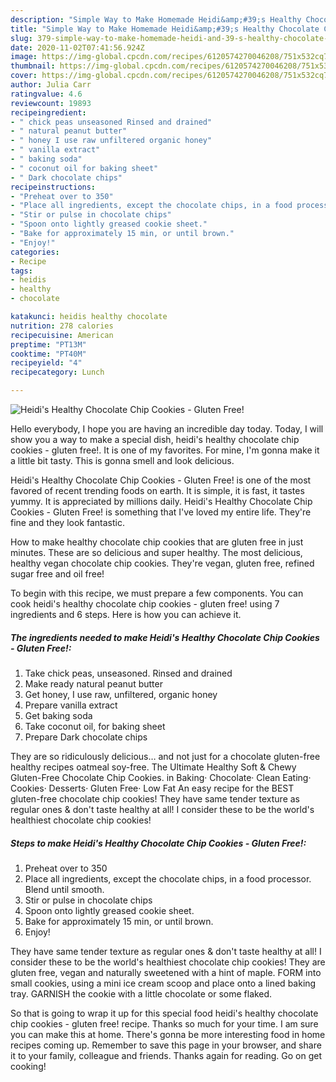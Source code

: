 ```yaml
---
description: "Simple Way to Make Homemade Heidi&amp;#39;s Healthy Chocolate Chip Cookies - Gluten Free!"
title: "Simple Way to Make Homemade Heidi&amp;#39;s Healthy Chocolate Chip Cookies - Gluten Free!"
slug: 379-simple-way-to-make-homemade-heidi-and-39-s-healthy-chocolate-chip-cookies-gluten-free
date: 2020-11-02T07:41:56.924Z
image: https://img-global.cpcdn.com/recipes/6120574270046208/751x532cq70/heidis-healthy-chocolate-chip-cookies-gluten-free-recipe-main-photo.jpg
thumbnail: https://img-global.cpcdn.com/recipes/6120574270046208/751x532cq70/heidis-healthy-chocolate-chip-cookies-gluten-free-recipe-main-photo.jpg
cover: https://img-global.cpcdn.com/recipes/6120574270046208/751x532cq70/heidis-healthy-chocolate-chip-cookies-gluten-free-recipe-main-photo.jpg
author: Julia Carr
ratingvalue: 4.6
reviewcount: 19893
recipeingredient:
- " chick peas unseasoned Rinsed and drained"
- " natural peanut butter"
- " honey I use raw unfiltered organic honey"
- " vanilla extract"
- " baking soda"
- " coconut oil for baking sheet"
- " Dark chocolate chips"
recipeinstructions:
- "Preheat over to 350"
- "Place all ingredients, except the chocolate chips, in a food processor. Blend until smooth."
- "Stir or pulse in chocolate chips"
- "Spoon onto lightly greased cookie sheet."
- "Bake for approximately 15 min, or until brown."
- "Enjoy!"
categories:
- Recipe
tags:
- heidis
- healthy
- chocolate

katakunci: heidis healthy chocolate 
nutrition: 278 calories
recipecuisine: American
preptime: "PT13M"
cooktime: "PT40M"
recipeyield: "4"
recipecategory: Lunch

---
```



![Heidi&#39;s Healthy Chocolate Chip Cookies - Gluten Free!](https://img-global.cpcdn.com/recipes/6120574270046208/751x532cq70/heidis-healthy-chocolate-chip-cookies-gluten-free-recipe-main-photo.jpg)

Hello everybody, I hope you are having an incredible day today. Today, I will show you a way to make a special dish, heidi&#39;s healthy chocolate chip cookies - gluten free!. It is one of my favorites. For mine, I'm gonna make it a little bit tasty. This is gonna smell and look delicious.

Heidi&#39;s Healthy Chocolate Chip Cookies - Gluten Free! is one of the most favored of recent trending foods on earth. It is simple, it is fast, it tastes yummy. It is appreciated by millions daily. Heidi&#39;s Healthy Chocolate Chip Cookies - Gluten Free! is something that I've loved my entire life. They're fine and they look fantastic.

How to make healthy chocolate chip cookies that are gluten free in just minutes. These are so delicious and super healthy. The most delicious, healthy vegan chocolate chip cookies. They&#39;re vegan, gluten free, refined sugar free and oil free!


To begin with this recipe, we must prepare a few components. You can cook heidi&#39;s healthy chocolate chip cookies - gluten free! using 7 ingredients and 6 steps. Here is how you can achieve it.

<!--inarticleads1-->

##### The ingredients needed to make Heidi&#39;s Healthy Chocolate Chip Cookies - Gluten Free!:

1. Take  chick peas, unseasoned. Rinsed and drained
1. Make ready  natural peanut butter
1. Get  honey, I use raw, unfiltered, organic honey
1. Prepare  vanilla extract
1. Get  baking soda
1. Take  coconut oil, for baking sheet
1. Prepare  Dark chocolate chips


They are so ridiculously delicious… and not just for a chocolate gluten-free healthy recipes oatmeal soy-free. The Ultimate Healthy Soft &amp; Chewy Gluten-Free Chocolate Chip Cookies. in Baking· Chocolate· Clean Eating· Cookies· Desserts· Gluten Free· Low Fat An easy recipe for the BEST gluten-free chocolate chip cookies! They have same tender texture as regular ones &amp; don&#39;t taste healthy at all! I consider these to be the world&#39;s healthiest chocolate chip cookies! 

<!--inarticleads2-->

##### Steps to make Heidi&#39;s Healthy Chocolate Chip Cookies - Gluten Free!:

1. Preheat over to 350
1. Place all ingredients, except the chocolate chips, in a food processor. Blend until smooth.
1. Stir or pulse in chocolate chips
1. Spoon onto lightly greased cookie sheet.
1. Bake for approximately 15 min, or until brown.
1. Enjoy!


They have same tender texture as regular ones &amp; don&#39;t taste healthy at all! I consider these to be the world&#39;s healthiest chocolate chip cookies! They are gluten free, vegan and naturally sweetened with a hint of maple. FORM into small cookies, using a mini ice cream scoop and place onto a lined baking tray. GARNISH the cookie with a little chocolate or some flaked. 

So that is going to wrap it up for this special food heidi&#39;s healthy chocolate chip cookies - gluten free! recipe. Thanks so much for your time. I am sure you can make this at home. There's gonna be more interesting food in home recipes coming up. Remember to save this page in your browser, and share it to your family, colleague and friends. Thanks again for reading. Go on get cooking!
